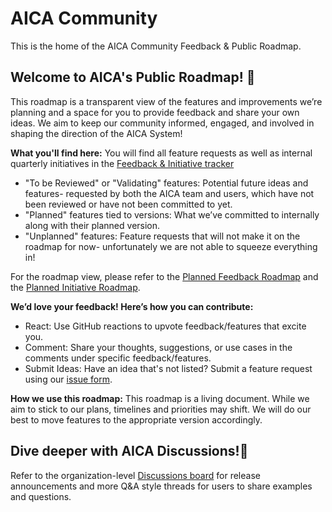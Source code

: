 # AICA Community

This is the home of the AICA Community Feedback & Public Roadmap.

## Welcome to AICA's Public Roadmap! 🚀

This roadmap is a transparent view of the features and improvements we’re planning and a space for you to provide feedback and share your own ideas. We aim to keep our community informed, engaged, and involved in shaping the direction of the AICA System!

**What you'll find here:**
You will find all feature requests as well as internal quarterly initiatives in the [Feedback & Initiative tracker](https://github.com/orgs/aica-technology/projects/4/views/8)

- "To be Reviewed" or "Validating" features: Potential future ideas and features- requested by both the AICA team and users, which have not been reviewed or have not been committed to yet.
- "Planned" features tied to versions: What we’ve committed to internally along with their planned version.
- "Unplanned" features: Feature requests that will not make it on the roadmap for now- unfortunately we are not able to squeeze everything in!

For the roadmap view, please refer to the [Planned Feedback Roadmap](https://github.com/orgs/aica-technology/projects/4/views/4) and the [Planned Initiative Roadmap](https://github.com/orgs/aica-technology/projects/4/views/10).

**We’d love your feedback! Here’s how you can contribute:**

- React: Use GitHub reactions to upvote feedback/features that excite you.
- Comment: Share your thoughts, suggestions, or use cases in the comments under specific feedback/features.
- Submit Ideas: Have an idea that's not listed? Submit a feature request using our [issue form](https://github.com/aica-technology/community/issues/new/choose).

**How we use this roadmap:**
This roadmap is a living document. While we aim to stick to our plans, timelines and priorities may shift. We will do our best to move features to the appropriate version accordingly.

## Dive deeper with AICA Discussions!💬

Refer to the organization-level [Discussions board](https://github.com/orgs/aica-technology/discussions) for release announcements and more Q&A style threads for users to share
examples and questions.
